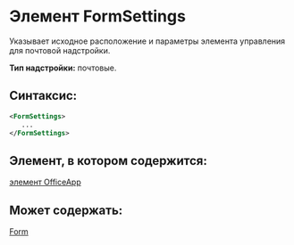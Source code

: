 
# Элемент FormSettings
Указывает исходное расположение и параметры элемента управления для почтовой надстройки.

 **Тип надстройки:** почтовые.


## Синтаксис:


```XML
<FormSettings>
   ...
</FormSettings>
```


## Элемент, в котором содержится:

[элемент OfficeApp](../../reference/manifest/officeapp.md)


## Может содержать:

[Form](../../reference/manifest/form.md)

